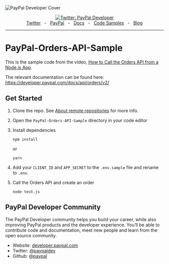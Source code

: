 ![PayPal Developer Cover](https://github.com/paypaldev/.github/blob/main/pp-cover.png)

<div align="center">
  <a href="https://twitter.com/paypaldev" target="_blank">
    <img alt="Twitter: PayPal Developer" src="https://img.shields.io/twitter/follow/paypaldev?style=social" />
  </a>
  <br />
  <a href="https://twitter.com/paypaldev" target="_blank">Twitter</a>
    <span>&nbsp;&nbsp;-&nbsp;&nbsp;</span>
  <a href="https://www.paypal.com/us/home" target="_blank">PayPal</a>
    <span>&nbsp;&nbsp;-&nbsp;&nbsp;</span>
  <a href="https://developer.paypal.com/home" target="_blank">Docs</a>
    <span>&nbsp;&nbsp;-&nbsp;&nbsp;</span>
  <a href="https://github.com/paypaldev" target="_blank">Code Samples</a>
    <span>&nbsp;&nbsp;-&nbsp;&nbsp;</span>
  <a href="https://dev.to/paypaldeveloper" target="_blank">Blog</a>
  <br />
  <hr />
</div>

# PayPal-Orders-API-Sample

This is the sample code from the video, [How to Call the Orders API from a Node.js App](https://youtu.be/fs2VjYS0riE).

The relevant documentation can be found here: https://developer.paypal.com/docs/api/orders/v2/

## Get Started

1. Clone the repo. See [About remote repositories](https://docs.github.com/en/get-started/getting-started-with-git/about-remote-repositories) for more info.
2. Open the `PayPal-Orders-API-Sample` directory in your code editor
3. Install dependencies

   ```
   npm install
   ```

   or

   ```
   yarn
   ```

4. Add your `CLIENT_ID` and `APP_SECRET` to the `.env.sample` file and rename to `.env`.
5. Call the Orders API and create an order
   ```
   node test.js
   ```

## PayPal Developer Community

The PayPal Developer community helps you build your career, while also improving PayPal products and the developer experience. You’ll be able to contribute code and documentation, meet new people and learn from the open source community.

- Website: [developer.paypal.com](https://developer.paypal.com)
- Twitter: [@paypaldev](https://twitter.com/paypaldev)
- Github: [@paypal](https://github.com/paypal)
